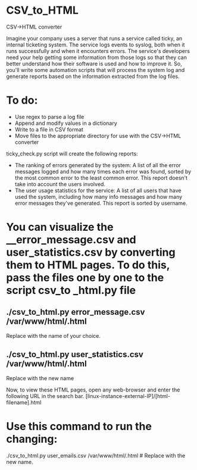 # CSV_to_HTML
CSV->HTML converter

Imagine your company uses a server that runs a service called ticky, an internal ticketing system. The service logs events to syslog, both when it runs successfully and when it encounters errors.
The service's developers need your help getting some information from those logs so that they can better understand how their software is used and how to improve it. So, you'll write some automation scripts that will process the system log and generate reports based on the information extracted from the log files.

# To do:
*	Use regex to parse a log file
*	Append and modify values in a dictionary
*	Write to a file in CSV format
*	Move files to the appropriate directory for use with the CSV->HTML converter

ticky_check.py script will create the following reports:
*	The ranking of errors generated by the system: A list of all the error messages logged and how many times each error was found, sorted by the most common error to the least common error. This report doesn't take into account the users involved.
*	The user usage statistics for the service: A list of all users that have used the system, including how many info messages and how many error messages they've generated. This report is sorted by username.

# You can visualize the __error_message.csv and user_statistics.csv by converting them to HTML pages. To do this, pass the files one by one to the script csv_to _html.py file
## ./csv_to_html.py error_message.csv /var/www/html/<html-filename>.html
Replace <html-filename> with the name of your choice.
## ./csv_to_html.py user_statistics.csv /var/www/html/<html-filename>.html
Replace <html-filename> with the new name

Now, to view these HTML pages, open any web-browser and enter the following URL in the search bar. [linux-instance-external-IP]/[html-filename].html


# Use this command  to run the changing:
./csv_to_html.py user_emails.csv /var/www/html/<html-filename>.html  # Replace <html-filename> with the new name.
